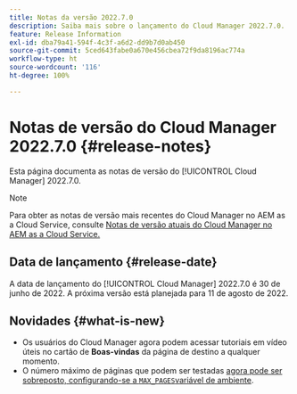 ```yaml
---
title: Notas da versão 2022.7.0
description: Saiba mais sobre o lançamento do Cloud Manager 2022.7.0.
feature: Release Information
exl-id: dba79a41-594f-4c3f-a6d2-dd9b7d0ab450
source-git-commit: 5ced643fabe0a670e456cbea72f9da8196ac774a
workflow-type: ht
source-wordcount: '116'
ht-degree: 100%

---
```


# Notas de versão do Cloud Manager 2022.7.0 {#release-notes}

Esta página documenta as notas de versão do [!UICONTROL Cloud Manager] 2022.7.0.

>[!NOTE]
>
>Para obter as notas de versão mais recentes do Cloud Manager no AEM as a Cloud Service, consulte [Notas de versão atuais do Cloud Manager no AEM as a Cloud Service.](https://experienceleague.adobe.com/pt-br/docs/experience-manager-cloud-service/content/release-notes/cloud-manager/current)

## Data de lançamento {#release-date}

A data de lançamento do [!UICONTROL Cloud Manager] 2022.7.0 é 30 de junho de 2022. A próxima versão está planejada para 11 de agosto de 2022.

## Novidades {#what-is-new}

* Os usuários do Cloud Manager agora podem acessar tutoriais em vídeo úteis no cartão de **Boas-vindas** da página de destino a qualquer momento.
* O número máximo de páginas que podem ser testadas [agora pode ser sobreposto, configurando-se a `MAX_PAGES`variável de ambiente](/help/using/code-quality-testing.md#crawler).
